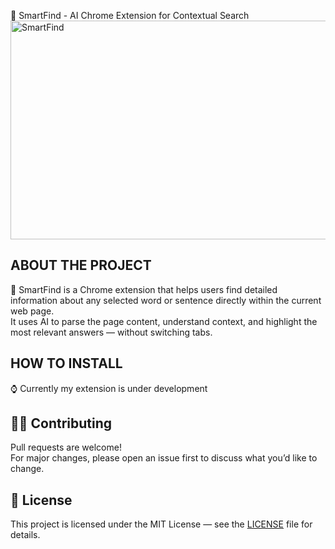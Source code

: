 🧠 SmartFind - AI Chrome Extension for Contextual Search
<img width="700" height="350" alt="SmartFind" src="https://github.com/user-attachments/assets/227a7d0d-2436-45e6-a198-8c320316d157" />
## ABOUT THE PROJECT
🔎 SmartFind is a Chrome extension that helps users find detailed information about any selected word or sentence directly within the current web page.  
It uses AI to parse the page content, understand context, and highlight the most relevant answers — without switching tabs.
## HOW TO INSTALL
⌚ Currently my extension is under development
## 🧑‍💻 Contributing
Pull requests are welcome!  
For major changes, please open an issue first to discuss what you’d like to change.

## 📜 License
This project is licensed under the MIT License — see the [LICENSE](LICENSE) file for details.
